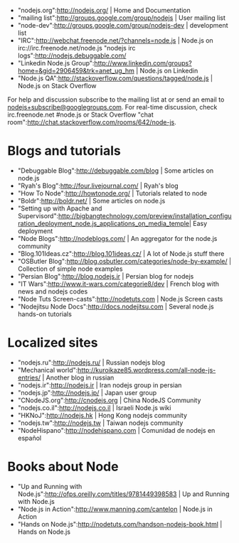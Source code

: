 * "nodejs.org":http://nodejs.org/ | Home and Documentation
* "mailing list":http://groups.google.com/group/nodejs | User mailing list
* "node-dev":http://groups.google.com/group/nodejs-dev | development list
* "IRC":http://webchat.freenode.net/?channels=node.js | Node.js on irc://irc.freenode.net/node.js "nodejs irc logs":http://nodejs.debuggable.com/
* "Linkedin Node.js Group":http://www.linkedin.com/groups?home=&gid=2906459&trk=anet_ug_hm | Node.js on Linkedin
* "Node.js QA":http://stackoverflow.com/questions/tagged/node.js | Node.js on Stack Overflow

For help and discussion subscribe to the mailing list at or send an email to nodejs+subscribe@googlegroups.com. 
For real-time discussion, check irc.freenode.net #node.js or Stack Overflow "chat room":http://chat.stackoverflow.com/rooms/642/node-js.

# Blogs and tutorials

* "Debuggable Blog":http://debuggable.com/blog | Some articles on node.js
* "Ryah's Blog":http://four.livejournal.com/ | Ryah's blog
* "How To Node":http://howtonode.org/ | Tutorials related to node
* "Boldr":http://boldr.net/ | Some articles on node.js
* "Setting up with Apache and Supervisord":http://bigbangtechnology.com/preview/installation_configuration_deployment_node.js_applications_on_media_temple| Easy deployment
* "Node Blogs":http://nodeblogs.com/ | An aggregator for the node.js community
* "Blog.101Ideas.cz":http://blog.101ideas.cz/ | A lot of Node.js stuff there
* "OSButler Blog":http://blog.osbutler.com/categories/node-by-example/ | Collection of simple node examples
* "Persian Blog":http://blog.nodejs.ir | Persian blog for nodejs
* "IT Wars":http://www.it-wars.com/categorie8/dev | French blog with news and nodejs codes
* "Node Tuts Screen-casts":http://nodetuts.com | Node.js Screen casts
* "Nodejitsu Node Docs":http://docs.nodejitsu.com | Several node.js hands-on tutorials

# Localized sites

* "nodejs.ru":http://nodejs.ru/ | Russian nodejs blog
* "Mechanical world":http://kuroikaze85.wordpress.com/all-node-js-entries/ | Another blog in russian
* "nodejs.ir":http://nodejs.ir | Iran nodejs group in persian
* "nodejs.jp":http://nodejs.jp/ | Japan user group
* "CNodeJS.org":http://cnodejs.org | China NodeJS Community
* "nodejs.co.il":http://nodejs.co.il | Israeli Node.js wiki
* "HKNoJ":http://nodejs.hk | Hong Kong nodejs community
* "nodejs.tw":http://nodejs.tw | Taiwan nodejs community
* "NodeHispano":http://nodehispano.com | Comunidad de nodejs en español

# Books about Node

* "Up and Running with Node.js":http://ofps.oreilly.com/titles/9781449398583 | Up and Running with Node.js
* "Node.js in Action":http://www.manning.com/cantelon | Node.js in Action
* "Hands on Node.js":http://nodetuts.com/handson-nodejs-book.html | Hands on Node.js